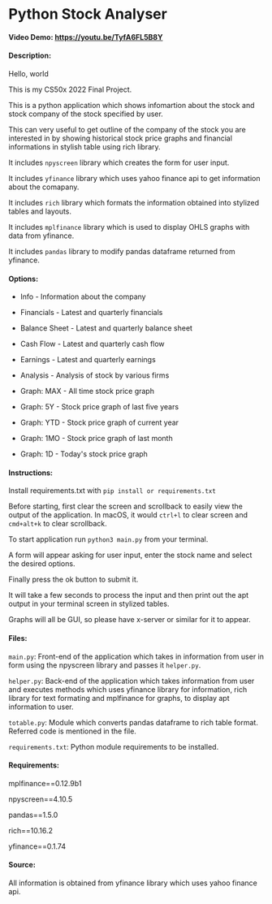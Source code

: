 








# Python Stock Analyser













#### Video Demo: https://youtu.be/TyfA6FL5B8Y













#### Description:













Hello, world










This is my CS50x 2022 Final Project.



This is a python application which shows infomartion about the stock and stock company of the stock specified by user.











This can very useful to get outline of the company of the stock you are interested in by showing historical stock price graphs and financial informations in stylish table using rich library.












It includes `npyscreen` library which creates the form for user input.







It includes `yfinance` library which uses yahoo finance api to get information about the comapany.







It includes `rich` library which formats the information obtained into stylized tables and layouts.







It includes `mplfinance` library which is used to display OHLS graphs with data from yfinance.







It includes `pandas` library to modify pandas dataframe returned from yfinance.






#### Options:





- Info - Information about the company



- Financials - Latest and quarterly financials



- Balance Sheet - Latest and quarterly balance sheet



- Cash Flow - Latest and quarterly cash flow



- Earnings - Latest and quarterly earnings



- Analysis - Analysis of stock by various firms



- Graph: MAX - All time stock price graph



- Graph: 5Y - Stock price graph of last five years



- Graph: YTD - Stock price graph of current year



- Graph: 1MO - Stock price graph of last month



- Graph: 1D - Today's stock price graph





#### Instructions:

Install requirements.txt with `pip install or requirements.txt`

Before starting, first clear the screen and scrollback to easily view the output of the application.
In macOS, it would `ctrl+l` to clear screen and `cmd+alt+k` to clear scrollback.

To start application  run `python3 main.py` from your terminal.

A form will appear asking for user input, enter the stock name and select the desired options.

Finally press the ok button to submit it.

It will take a few seconds to process the input and then print out the apt output in your terminal screen in stylized tables.

Graphs will all be GUI, so please have x-server or similar for it to appear.


#### Files:











`main.py`: Front-end of the application which takes in information from user in form using the npyscreen library and passes it `helper.py`.













`helper.py`: Back-end of the application which takes information from user and executes methods which uses yfinance library for information, rich library for text formating and mplfinance for graphs, to display apt information to user.













`totable.py`: Module which converts pandas dataframe to rich table format. Referred code is mentioned in the file.













`requirements.txt`: Python module requirements to be installed.










#### Requirements:









mplfinance==0.12.9b1







npyscreen==4.10.5







pandas==1.5.0







rich==10.16.2







yfinance==0.1.74





#### Source:





All information is obtained from yfinance library which uses yahoo finance api.